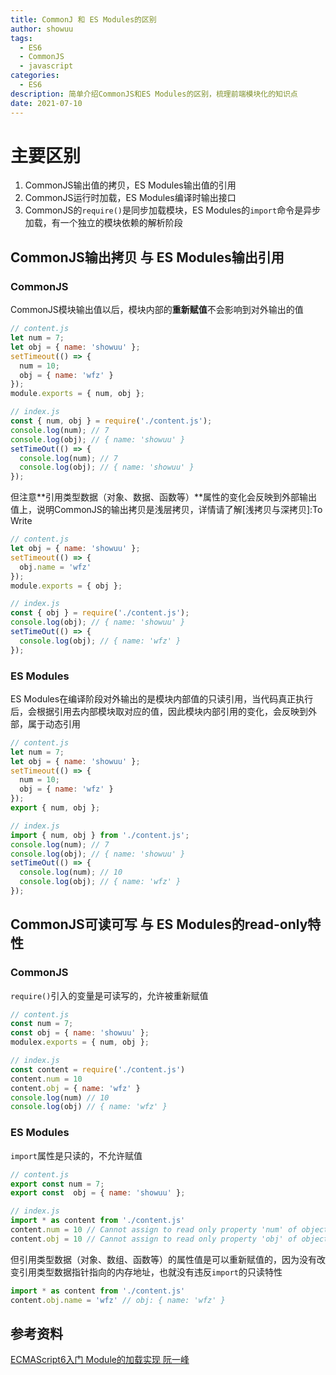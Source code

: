 ```yaml
---
title: CommonJ 和 ES Modules的区别
author: showuu
tags: 
  - ES6
  - CommonJS
  - javascript
categories: 
  - ES6
description: 简单介绍CommonJS和ES Modules的区别，梳理前端模块化的知识点
date: 2021-07-10
---
```


# 主要区别

1. CommonJS输出值的拷贝，ES Modules输出值的引用
2. CommonJS运行时加载，ES Modules编译时输出接口
3. CommonJS的`require()`是同步加载模块，ES Modules的`import`命令是异步加载，有一个独立的模块依赖的解析阶段

## CommonJS输出拷贝 与 ES Modules输出引用

### CommonJS

CommonJS模块输出值以后，模块内部的**重新赋值**不会影响到对外输出的值

```javascript
// content.js
let num = 7;
let obj = { name: 'showuu' };
setTimeout(() => {
  num = 10;
  obj = { name: 'wfz' }
});
module.exports = { num, obj };

// index.js
const { num, obj } = require('./content.js');
console.log(num); // 7
console.log(obj); // { name: 'showuu' }
setTimeOut(() => {
  console.log(num); // 7
  console.log(obj); // { name: 'showuu' }
});
```

但注意**引用类型数据（对象、数据、函数等）**属性的变化会反映到外部输出值上，说明CommonJS的输出拷贝是浅层拷贝，详情请了解[浅拷贝与深拷贝]:To Write

```javascript
// content.js
let obj = { name: 'showuu' };
setTimeout(() => {
  obj.name = 'wfz'
});
module.exports = { obj };

// index.js
const { obj } = require('./content.js');
console.log(obj); // { name: 'showuu' }
setTimeOut(() => {
  console.log(obj); // { name: 'wfz' }
});
```

### ES Modules

ES Modules在编译阶段对外输出的是模块内部值的只读引用，当代码真正执行后，会根据引用去内部模块取对应的值，因此模块内部引用的变化，会反映到外部，属于动态引用

```javascript
// content.js
let num = 7;
let obj = { name: 'showuu' };
setTimeout(() => {
  num = 10;
  obj = { name: 'wfz' }
});
export { num, obj };

// index.js
import { num, obj } from './content.js';
console.log(num); // 7
console.log(obj); // { name: 'showuu' }
setTimeOut(() => {
  console.log(num); // 10
  console.log(obj); // { name: 'wfz' }
});
```

## CommonJS可读可写 与 ES Modules的read-only特性

### CommonJS

`require()`引入的变量是可读写的，允许被重新赋值

```javascript
// content.js
const num = 7;
const obj = { name: 'showuu' };
modulex.exports = { num, obj };

// index.js
const content = require('./content.js')
content.num = 10
content.obj = { name: 'wfz' }
console.log(num) // 10
console.log(obj) // { name: 'wfz' }
```

### ES Modules

`import`属性是只读的，不允许赋值

```javascript
// content.js
export const num = 7;
export const  obj = { name: 'showuu' };

// index.js
import * as content from './content.js'
content.num = 10 // Cannot assign to read only property 'num' of object '[object Module]'
content.obj = 10 // Cannot assign to read only property 'obj' of object '[object Module]'
```

但引用类型数据（对象、数组、函数等）的属性值是可以重新赋值的，因为没有改变引用类型数据指针指向的内存地址，也就没有违反`import`的只读特性

```javascript
import * as content from './content.js'
content.obj.name = 'wfz' // obj: { name: 'wfz' }
```

## 参考资料

[ECMAScript6入门 Module的加载实现 阮一峰](https://es6.ruanyifeng.com/#docs/module-loader)